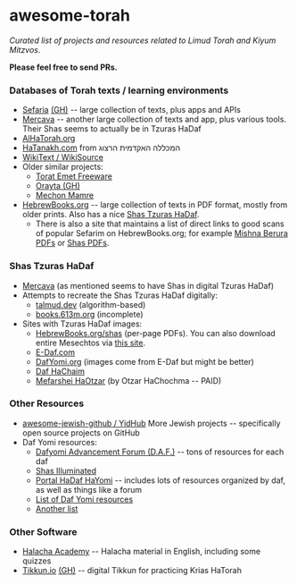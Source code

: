 # awesome-torah
*Curated list of projects and resources related to Limud Torah and Kiyum Mitzvos*.

**Please feel free to send PRs.**

### Databases of Torah texts / learning environments
- [Sefaria](https://sefaria.org) [(GH)](https://github.com/sefaria/sefaria-project) -- large collection of texts, plus apps and APIs
- [Mercava](https://www.themercava.com) -- another large collection of texts and app, plus various tools. Their Shas seems to actually be in Tzuras HaDaf
- [AlHaTorah.org](https://alhatorah.org/)
- [HaTanakh.com](http://www.hatanakh.com/) from המכללה האקדמית הרצוג
- [WikiText / WikiSource](https://he.wikisource.org/)
- Older similar projects: 
  - [Torat Emet Freeware](http://www.toratemetfreeware.com/)
  - [Orayta (GH)](https://github.com/MosheWagner/Orayta-QT)
  - [Mechon Mamre](https://www.mechon-mamre.org/index.htm)
- [HebrewBooks.org](HebrewBooks.org) -- large collection of texts in PDF format, mostly from older prints. Also has a nice [Shas Tzuras HaDaf](https://hebrewbooks.org/shas).
  - There is also a site that maintains a list of direct links to good scans of popular Sefarim on HebrewBooks.org; for example [Mishna Berura PDFs](http://sifrei.blogspot.com/2019/11/blog-post.html) or [Shas PDFs](http://sifrei.blogspot.com/2012/08/blog-post_16.html).

### Shas Tzuras HaDaf
- [Mercava](https://www.themercava.com) (as mentioned seems to have Shas in digital Tzuras HaDaf)
- Attempts to recreate the Shas Tzuras HaDaf digitally:
  - [talmud.dev](https://talmud.dev/) (algorithm-based)
  - [books.613m.org](http://books.613m.org) (incomplete)
- Sites with Tzuras HaDaf images: 
  - [HebrewBooks.org/shas](https://hebrewbooks.org/shas) (per-page PDFs). You can also download entire Mesechtos via [this site](http://sifrei.blogspot.com/2012/08/blog-post_16.html).
  - [E-Daf.com](http://e-daf.com)
  - [DafYomi.org](http://dafyomi.org/) (images come from E-Daf but might be better)  
  - [Daf HaChaim](https://dafhachaim.org/resources/)
  - [Mefarshei HaOtzar](https://mefo.otzar.org/) (by Otzar HaChochma -- PAID)

### Other Resources
- [awesome-jewish-github / YidHub](https://github.com/binyamin/awesome-jewish-github) More Jewish projects -- specifically open source projects on GitHub
- Daf Yomi resources: 
  - [Dafyomi Advancement Forum (D.A.F.)](https://www.dafyomi.co.il/) -- tons of resources for each daf
  - [Shas Illuminated](https://www.shasilluminated.org/)
  - [Portal HaDaf HaYomi](http://www.daf-yomi.com/) -- includes lots of resources organized by daf, as well as things like a forum
  - [List of Daf Yomi resources](https://www.dafyomidirectory.org/resources)
  - [Another list](https://www.dafyomi.org/links.php)

### Other Software
- [Halacha Academy](http://halacha.academy) -- Halacha material in English, including some quizzes
- [Tikkun.io](Tikkun.io) [(GH)](https://github.com/akivajgordon/tikkun.io) -- digital Tikkun for practicing Krias HaTorah
